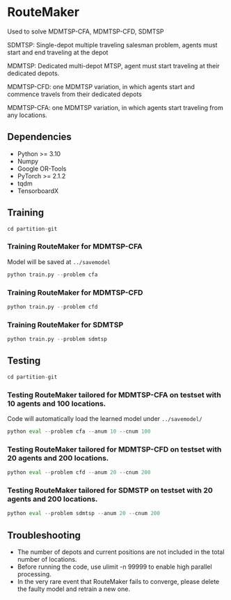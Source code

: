 # RouteMaker
Used to solve MDMTSP-CFA, MDMTSP-CFD, SDMTSP

SDMTSP: Single-depot multiple traveling salesman problem, agents must start and end traveling at the depot

MDMTSP: Dedicated multi-depot MTSP, agent must start traveling at their dedicated depots. 

MDMTSP-CFD: one MDMTSP variation, in which agents start and commence travels from their dedicated depots

MDMTSP-CFA: one MDMTSP variation, in which agents start traveling from any locations.

## Dependencies
* Python >= 3.10
* Numpy
* Google OR-Tools
* PyTorch >= 2.1.2
* tqdm
* TensorboardX
  
## Training
```python
cd partition-git
```

### Training RouteMaker for MDMTSP-CFA

Model will be saved at `../savemodel`
```python
python train.py --problem cfa
```

### Training RouteMaker for MDMTSP-CFD
```python
python train.py --problem cfd
```

### Training RouteMaker for SDMTSP
```python
python train.py --problem sdmtsp
```

## Testing
```python
cd partition-git
```

### Testing RouteMaker tailored for MDMTSP-CFA on testset with 10 agents and 100 locations. 
Code will automatically load the learned model under `../savemodel/`

```python
python eval --problem cfa --anum 10 --cnum 100
```

### Testing RouteMaker tailored for MDMTSP-CFD on testset with 20 agents and 200 locations. 
```python
python eval --problem cfd --anum 20 --cnum 200
```

### Testing RouteMaker tailored for SDMSTP on testset with 20 agents and 200 locations. 
```python
python eval --problem sdmtsp --anum 20 --cnum 200
```

## Troubleshooting
* The number of depots and current positions are not included in the total number of locations.
* Before running the code, use ulimit -n 99999 to enable high parallel processing. 
* In the very rare event that RouteMaker fails to converge, please delete the faulty model and retrain a new one.

